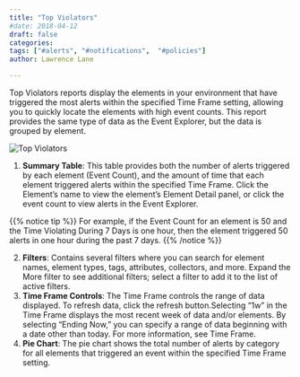 ```yaml
---
title: "Top Violators"
#date: 2018-04-12
draft: false
categories:
tags: ["#alerts", "#notifications",  "#policies"]
author: Lawrence Lane

---
```

Top Violators reports display the elements in your environment that have triggered the most alerts within the specified Time Frame setting, allowing you to quickly locate the elements with high event counts. This report provides the same type of data as the Event Explorer, but the data is grouped by element.

![Top Violators](/images/top-violators/top-violators.png)

1. **Summary Table**: This table provides both the number of alerts triggered by each element (Event Count), and the amount of time that each element triggered alerts within the specified Time Frame. Click the Element’s name to view the element’s Element Detail panel, or click the event count to view alerts in the Event Explorer.


{{% notice tip %}}
For example, if the Event Count for an element is 50 and the Time Violating During 7 Days is one hour, then the element triggered 50 alerts in one hour during the past 7 days.
{{% /notice %}}

2. **Filters**: Contains several filters where you can search for element names, element types, tags, attributes, collectors, and more. Expand the More filter to see additional filters; select a filter to add it to the list of active filters.
3. **Time Frame Controls**: The Time Frame controls the range of data displayed. To refresh data, click the refresh  button.Selecting “1w” in the Time Frame displays the most recent week of data and/or elements. By selecting “Ending Now,” you can specify a range of data beginning with a date other than today. For more information, see Time Frame.
4. **Pie Chart**: The pie chart shows the total number of alerts by category for all elements that triggered an event within the specified Time Frame setting.
